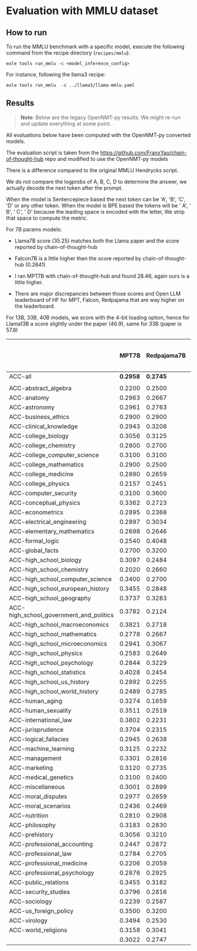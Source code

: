 # Evaluation with MMLU dataset

## How to run

To run the MMLU benchmark with a specific model, execute the following command from the recipe directory (`recipes/mmlu`):

```
eole tools run_mmlu -c <model_inference_config>
```

For instance, following the llama3 recipe:
```
eole tools run_mmlu  -c ../llama3/llama-mmlu.yaml
```

## Results

> **Note**: Below are the legacy OpenNMT-py results. We might re-run and update everything at some point.

All evaluations below have been computed with the OpenNMT-py converted models.

The evaluation script is taken from the https://github.com/FranxYao/chain-of-thought-hub repo and modified to use the OpenNMT-py models

There is a difference compared to the original MMLU Hendrycks script.

We do not compare the logprobs of A, B, C, D to determine the answer, we actually decode the next token after the prompt.

When the model is Sentencepiece based the next token can be 'A', 'B', 'C', 'D' or any other token.
When the model is BPE based the tokens will be ' A', ' B', ' C', ' D' because the leading space is encoded with the letter, We strip that space to compute the metric.

For 7B params models: 
* Llama7B score (35.25) matches both the Llama paper and the score reported by chain-of-thought-hub
* Falcon7B is a little higher then the score reported by chain-of-thought-hub (0.2641)
* I ran MPT7B with chain-of-thought-hub and found 28.46, again ours is a little higher.

* There are major discrepancies between those scores and Open LLM leaderboard of HF for MPT, Falcon, Redpajama that are way higher on the leaderboard.

For 13B, 33B, 40B models, we score with the 4-bit loading option, hence for Llama13B a score slightly under the paper (46.9), same for 33B (paper is 57.8)



|                                         | **MPT7B**  | **Redpajama7B** | **Open Llama7B** | **Falcon7B** | **xgen7B** | **Flan-T5-3B** | **Llama7B** | **Llama-2-7B** | **Llama-2-chat-7B** | **Open Llama13B** | **Llama13B** | **Llama-2-13B** | **Llama-2-chat-13B** | **Falcon40B** | **Llama33B** | **Llama-2-70B** |
| --------------------------------------- | ---------- | --------------- | ---------------- | ------------ | ---------- | -------------- | ----------- | -------------- | ------------------- | ----------------- | ------------ | --------------- | -------------------- | ------------- | ------------ | --------------- |
| ACC-all                                 | **0.2958** | **0.2745**      | **0.3007**       | **0.2765**   | **0.3468** | **0.4929**     | **0.3525**  | **0.4587**     | **0.4569**          | **0.4148**        | **0.4472**   | **0.5429**      | **0.5217**           | **0.5499**    | **0.5701**   | **0.6875**      |
|                                         |            |                 |                  |              |            |                |             |                |                     |                   |              |                 |                      |               |              |                 |
| ACC-abstract_algebra                    | 0.2200     | 0.2500          | 0.3000           | 0.2400       | 0.2900     | 0.2700         | 0.2500      | 0.3000         | 0.3100              | 0.3200            | 0.2800       | 0.3100          | 0.3500               | 0.3200        | 0.3700       | 0.3900          |
| ACC-anatomy                             | 0.2963     | 0.2667          | 0.3333           | 0.2444       | 0.3185     | 0.4296         | 0.3852      | 0.4815         | 0.4222              | 0.4667            | 0.4889       | 0.5037          | 0.5037               | 0.5111        | 0.5185       | 0.6296          |
| ACC-astronomy                           | 0.2961     | 0.2763          | 0.2500           | 0.2434       | 0.3355     | 0.4737         | 0.3487      | 0.4079         | 0.4803              | 0.4737            | 0.4671       | 0.5263          | 0.5461               | 0.5658        | 0.6118       | 0.7895          |
| ACC-business_ethics                     | 0.2900     | 0.2900          | 0.3200           | 0.1900       | 0.3200     | 0.6800         | 0.4100      | 0.5300         | 0.4200              | 0.4100            | 0.4300       | 0.5500          | 0.5000               | 0.5500        | 0.5800       | 0.6900          |
| ACC-clinical_knowledge                  | 0.2943     | 0.3208          | 0.3887           | 0.3019       | 0.3057     | 0.5245         | 0.3585      | 0.4604         | 0.5208              | 0.4113            | 0.4189       | 0.5811          | 0.5698               | 0.6113        | 0.5547       | 0.7019          |
| ACC-college_biology                     | 0.3056     | 0.3125          | 0.3264           | 0.2153       | 0.3958     | 0.4444         | 0.3819      | 0.4722         | 0.5417              | 0.4167            | 0.4722       | 0.5694          | 0.5347               | 0.6319        | 0.5833       | 0.8333          |
| ACC-college_chemistry                   | 0.2800     | 0.2700          | 0.2400           | 0.2300       | 0.2500     | 0.3400         | 0.2900      | 0.3400         | 0.2500              | 0.2800            | 0.2400       | 0.3900          | 0.3600               | 0.4100        | 0.3800       | 0.5200          |
| ACC-college_computer_science            | 0.3100     | 0.3100          | 0.3100           | 0.3000       | 0.3300     | 0.3600         | 0.2900      | 0.3400         | 0.3600              | 0.4000            | 0.3700       | 0.4600          | 0.5100               | 0.4700        | 0.4400       | 0.6000          |
| ACC-college_mathematics                 | 0.2900     | 0.2500          | 0.2800           | 0.2900       | 0.3200     | 0.2900         | 0.3400      | 0.3800         | 0.3400              | 0.3200            | 0.2500       | 0.3000          | 0.2800               | 0.3500        | 0.3600       | 0.3700          |
| ACC-college_medicine                    | 0.2890     | 0.2659          | 0.3179           | 0.2659       | 0.3410     | 0.4277         | 0.3237      | 0.4220         | 0.4104              | 0.3699            | 0.4220       | 0.5318          | 0.4451               | 0.4798        | 0.5376       | 0.6532          |
| ACC-college_physics                     | 0.2157     | 0.2451          | 0.1863           | 0.2157       | 0.2353     | 0.2941         | 0.2451      | 0.2255         | 0.2451              | 0.2549            | 0.1863       | 0.2647          | 0.3137               | 0.3333        | 0.3137       | 0.3333          |
| ACC-computer_security                   | 0.3100     | 0.3600          | 0.3800           | 0.2800       | 0.3900     | 0.6400         | 0.4500      | 0.6200         | 0.5400              | 0.5400            | 0.6300       | 0.6900          | 0.6700               | 0.6500        | 0.6800       | 0.8100          |
| ACC-conceptual_physics                  | 0.3362     | 0.2723          | 0.3064           | 0.3149       | 0.3489     | 0.4085         | 0.3702      | 0.4170         | 0.3872              | 0.3574            | 0.3915       | 0.4511          | 0.3787               | 0.4170        | 0.4723       | 0.6723          |
| ACC-econometrics                        | 0.2895     | 0.2368          | 0.2895           | 0.2632       | 0.2632     | 0.2807         | 0.2632      | 0.2632         | 0.3333              | 0.3070            | 0.2719       | 0.2895          | 0.3158               | 0.3246        | 0.3333       | 0.4123          |
| ACC-electrical_engineering              | 0.2897     | 0.3034          | 0.3034           | 0.2828       | 0.3862     | 0.4552         | 0.2483      | 0.4759         | 0.4345              | 0.4966            | 0.3862       | 0.5172          | 0.5103               | 0.5034        | 0.4690       | 0.6276          |
| ACC-elementary_mathematics              | 0.2698     | 0.2646          | 0.2698           | 0.2593       | 0.2725     | 0.3148         | 0.2646      | 0.2672         | 0.2857              | 0.2487            | 0.2487       | 0.3360          | 0.3333               | 0.3413        | 0.3413       | 0.4180          |
| ACC-formal_logic                        | 0.2540     | 0.4048          | 0.2381           | 0.1905       | 0.2619     | 0.3333         | 0.2619      | 0.2698         | 0.2381              | 0.3016            | 0.3889       | 0.3492          | 0.2857               | 0.3413        | 0.3571       | 0.5000          |
| ACC-global_facts                        | 0.2700     | 0.3200          | 0.3200           | 0.3100       | 0.3300     | 0.3600         | 0.3000      | 0.3200         | 0.3100              | 0.2900            | 0.3400       | 0.3200          | 0.2900               | 0.3300        | 0.3900       | 0.4500          |
| ACC-high_school_biology                 | 0.3097     | 0.2484          | 0.2968           | 0.2645       | 0.3290     | 0.5645         | 0.3387      | 0.5065         | 0.5258              | 0.4290            | 0.5065       | 0.6742          | 0.6194               | 0.6516        | 0.6419       | 0.8194          |
| ACC-high_school_chemistry               | 0.2020     | 0.2660          | 0.2512           | 0.2512       | 0.2611     | 0.3300         | 0.2956      | 0.3744         | 0.3547              | 0.3350            | 0.2660       | 0.4286          | 0.4138               | 0.4187        | 0.3793       | 0.5468          |
| ACC-high_school_computer_science        | 0.3400     | 0.2700          | 0.2800           | 0.3200       | 0.3200     | 0.5100         | 0.3300      | 0.4000         | 0.4500              | 0.2700            | 0.4500       | 0.5500          | 0.5800               | 0.6000        | 0.5800       | 0.7700          |
| ACC-high_school_european_history        | 0.3455     | 0.2848          | 0.3455           | 0.2909       | 0.3879     | 0.7333         | 0.4667      | 0.6121         | 0.5818              | 0.4727            | 0.6121       | 0.6545          | 0.6667               | 0.6667        | 0.7152       | 0.8121          |
| ACC-high_school_geography               | 0.3737     | 0.3283          | 0.3333           | 0.1667       | 0.3636     | 0.6414         | 0.3333      | 0.4899         | 0.5960              | 0.4899            | 0.5000       | 0.6616          | 0.6616               | 0.7121        | 0.7273       | 0.8636          |
| ACC-high_school_government_and_politics | 0.3782     | 0.2124          | 0.3575           | 0.2591       | 0.4352     | 0.6632         | 0.4611      | 0.6736         | 0.6632              | 0.5959            | 0.6425       | 0.8135          | 0.7617               | 0.7927        | 0.8187       | 0.9430          |
| ACC-high_school_macroeconomics          | 0.3821     | 0.2718          | 0.3564           | 0.2615       | 0.3359     | 0.5359         | 0.3410      | 0.4513         | 0.4103              | 0.4282            | 0.4256       | 0.4923          | 0.4744               | 0.5641        | 0.5590       | 0.7308          |
| ACC-high_school_mathematics             | 0.2778     | 0.2667          | 0.2407           | 0.2481       | 0.2333     | 0.3074         | 0.2630      | 0.2963         | 0.2556              | 0.2667            | 0.2593       | 0.2889          | 0.3037               | 0.3111        | 0.2741       | 0.3630          |
| ACC-high_school_microeconomics          | 0.2941     | 0.3067          | 0.2941           | 0.2899       | 0.3697     | 0.5168         | 0.3319      | 0.4412         | 0.4328              | 0.4370            | 0.4454       | 0.5630          | 0.5042               | 0.5504        | 0.5588       | 0.7605          |
| ACC-high_school_physics                 | 0.2583     | 0.2649          | 0.2517           | 0.3179       | 0.2450     | 0.2980         | 0.2649      | 0.3179         | 0.3046              | 0.2980            | 0.2517       | 0.3444          | 0.3245               | 0.2914        | 0.3311       | 0.3907          |
| ACC-high_school_psychology              | 0.2844     | 0.3229          | 0.3505           | 0.2440       | 0.4752     | 0.6771         | 0.4789      | 0.6312         | 0.6477              | 0.5486            | 0.5835       | 0.7413          | 0.7229               | 0.7541        | 0.7596       | 0.8752          |
| ACC-high_school_statistics              | 0.4028     | 0.2454          | 0.3981           | 0.1852       | 0.1620     | 0.3657         | 0.3241      | 0.2778         | 0.3241              | 0.2546            | 0.2685       | 0.4722          | 0.3611               | 0.4630        | 0.4676       | 0.6157          |
| ACC-high_school_us_history              | 0.2892     | 0.2255          | 0.3137           | 0.2892       | 0.4167     | 0.6863         | 0.3284      | 0.5245         | 0.6765              | 0.5490            | 0.5343       | 0.7108          | 0.6863               | 0.7108        | 0.7696       | 0.9069          |
| ACC-high_school_world_history           | 0.2489     | 0.2785          | 0.2869           | 0.2996       | 0.3966     | 0.6667         | 0.4262      | 0.6245         | 0.6667              | 0.5105            | 0.6287       | 0.7089          | 0.7215               | 0.6835        | 0.7637       | 0.8608          |
| ACC-human_aging                         | 0.3274     | 0.1659          | 0.2870           | 0.4215       | 0.4260     | 0.5650         | 0.3991      | 0.5695         | 0.5695              | 0.5157            | 0.5112       | 0.6502          | 0.6816               | 0.7130        | 0.6861       | 0.7848          |
| ACC-human_sexuality                     | 0.3511     | 0.2519          | 0.2748           | 0.2901       | 0.3359     | 0.5802         | 0.3435      | 0.5649         | 0.4885              | 0.4962            | 0.5649       | 0.6031          | 0.5878               | 0.6794        | 0.6718       | 0.8550          |
| ACC-international_law                   | 0.3802     | 0.2231          | 0.3636           | 0.2479       | 0.5041     | 0.6860         | 0.5207      | 0.6529         | 0.5620              | 0.5207            | 0.6860       | 0.6860          | 0.7851               | 0.6612        | 0.7603       | 0.8595          |
| ACC-jurisprudence                       | 0.3704     | 0.2315          | 0.3426           | 0.3426       | 0.4074     | 0.6204         | 0.4167      | 0.5370         | 0.5833              | 0.4444            | 0.4722       | 0.6852          | 0.7037               | 0.6667        | 0.6574       | 0.8148          |
| ACC-logical_fallacies                   | 0.2945     | 0.2638          | 0.2883           | 0.2638       | 0.3558     | 0.6319         | 0.4172      | 0.5092         | 0.5399              | 0.4847            | 0.5031       | 0.6564          | 0.6319               | 0.6503        | 0.6994       | 0.7975          |
| ACC-machine_learning                    | 0.3125     | 0.2232          | 0.2321           | 0.3750       | 0.2589     | 0.3571         | 0.2768      | 0.3839         | 0.3393              | 0.3571            | 0.3304       | 0.3036          | 0.3482               | 0.3036        | 0.3750       | 0.5089          |
| ACC-management                          | 0.3301     | 0.2816          | 0.2524           | 0.2816       | 0.3010     | 0.6796         | 0.3301      | 0.5631         | 0.6699              | 0.5243            | 0.6311       | 0.7379          | 0.7184               | 0.7184        | 0.7573       | 0.8252          |
| ACC-marketing                           | 0.3120     | 0.2735          | 0.3761           | 0.2949       | 0.5385     | 0.7906         | 0.4615      | 0.6795         | 0.7265              | 0.5897            | 0.7094       | 0.8077          | 0.7821               | 0.7949        | 0.8333       | 0.8932          |
| ACC-medical_genetics                    | 0.3100     | 0.2400          | 0.2700           | 0.2800       | 0.3600     | 0.4800         | 0.3700      | 0.5500         | 0.5000              | 0.5100            | 0.5100       | 0.5500          | 0.5700               | 0.6200        | 0.6100       | 0.7400          |
| ACC-miscellaneous                       | 0.3001     | 0.2899          | 0.3678           | 0.2976       | 0.5326     | 0.6782         | 0.4278      | 0.6450         | 0.6692              | 0.5900            | 0.6296       | 0.7407          | 0.7458               | 0.7471        | 0.7752       | 0.8557          |
| ACC-moral_disputes                      | 0.2977     | 0.2659          | 0.3295           | 0.3092       | 0.3613     | 0.5983         | 0.4133      | 0.5116         | 0.5145              | 0.4798            | 0.4566       | 0.6272          | 0.5809               | 0.6503        | 0.6503       | 0.7572          |
| ACC-moral_scenarios                     | 0.2436     | 0.2469          | 0.2469           | 0.2492       | 0.2425     | 0.2436         | 0.2425      | 0.2380         | 0.2145              | 0.2715            | 0.2480       | 0.3464          | 0.2927               | 0.2615        | 0.3855       | 0.4413          |
| ACC-nutrition                           | 0.2810     | 0.2908          | 0.3301           | 0.2582       | 0.3431     | 0.4804         | 0.3922      | 0.4902         | 0.5098              | 0.3758            | 0.5163       | 0.6144          | 0.5980               | 0.6405        | 0.6471       | 0.7778          |
| ACC-philosophy                          | 0.3183     | 0.2830          | 0.2830           | 0.2830       | 0.3151     | 0.5177         | 0.4051      | 0.6013         | 0.5659              | 0.4662            | 0.5145       | 0.6656          | 0.6077               | 0.6399        | 0.6656       | 0.7781          |
| ACC-prehistory                          | 0.3056     | 0.3210          | 0.3210           | 0.3117       | 0.3488     | 0.5216         | 0.3519      | 0.4907         | 0.5679              | 0.5216            | 0.5093       | 0.6451          | 0.5926               | 0.5988        | 0.6667       | 0.8272          |
| ACC-professional_accounting             | 0.2447     | 0.2872          | 0.2553           | 0.2979       | 0.3050     | 0.3723         | 0.2730      | 0.3582         | 0.3475              | 0.3050            | 0.3227       | 0.3830          | 0.3759               | 0.4255        | 0.4326       | 0.5780          |
| ACC-professional_law                    | 0.2784     | 0.2705          | 0.2523           | 0.2497       | 0.2647     | 0.3990         | 0.2973      | 0.3553         | 0.3266              | 0.3064            | 0.3566       | 0.4068          | 0.3722               | 0.4296        | 0.4342       | 0.5404          |
| ACC-professional_medicine               | 0.2206     | 0.2059          | 0.2500           | 0.3125       | 0.4375     | 0.4412         | 0.4265      | 0.5184         | 0.3529              | 0.3860            | 0.5000       | 0.5221          | 0.4706               | 0.6176        | 0.5441       | 0.7390          |
| ACC-professional_psychology             | 0.2876     | 0.2925          | 0.2696           | 0.2647       | 0.3203     | 0.4526         | 0.3546      | 0.4428         | 0.4739              | 0.3693            | 0.4575       | 0.5392          | 0.5065               | 0.5539        | 0.6144       | 0.7500          |
| ACC-public_relations                    | 0.3455     | 0.3182          | 0.4091           | 0.3364       | 0.4182     | 0.5909         | 0.4091      | 0.5273         | 0.5182              | 0.5273            | 0.5545       | 0.6364          | 0.6091               | 0.6364        | 0.6818       | 0.7273          |
| ACC-security_studies                    | 0.3796     | 0.2816          | 0.2939           | 0.3102       | 0.2531     | 0.6531         | 0.3306      | 0.4980         | 0.4571              | 0.4245            | 0.5224       | 0.6122          | 0.6531               | 0.6735        | 0.6367       | 0.8082          |
| ACC-sociology                           | 0.2239     | 0.2587          | 0.2488           | 0.3532       | 0.4826     | 0.7363         | 0.4726      | 0.6318         | 0.5771              | 0.5473            | 0.6418       | 0.7264          | 0.7214               | 0.7761        | 0.7761       | 0.8955          |
| ACC-us_foreign_policy                   | 0.3500     | 0.3200          | 0.3900           | 0.4200       | 0.5100     | 0.6600         | 0.4300      | 0.6500         | 0.6700              | 0.6100            | 0.7200       | 0.8500          | 0.7700               | 0.8000        | 0.8300       | 0.9100          |
| ACC-virology                            | 0.3494     | 0.2530          | 0.3494           | 0.3554       | 0.3735     | 0.4819         | 0.3253      | 0.4217         | 0.4277              | 0.4398            | 0.4096       | 0.4458          | 0.4940               | 0.4639        | 0.5000       | 0.5361          |
| ACC-world_religions                     | 0.3158     | 0.3041          | 0.4035           | 0.3333       | 0.6140     | 0.5614         | 0.4912      | 0.6842         | 0.6842              | 0.6550            | 0.6491       | 0.7602          | 0.7427               | 0.7719        | 0.7953       | 0.8538          |
|                                         | 0.3022     | 0.2747          | 0.3053           | 0.2818       | 0.3515     | 0.5018         | 0.3569      | 0.4682         | 0.4662              | 0.4258            | 0.4559       | 0.5482          | 0.5340               | 0.5580        | 0.5741       | 0.6932          |

